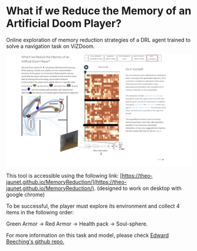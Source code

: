 # What if we Reduce the Memory of an Artificial Doom Player?
Online exploration of memory reduction strategies of a DRL agent trained to solve a navigation task on ViZDoom.

<img src="https://github.com/Theo-Jaunet/MemoryReduction/blob/master/assets/screenshot.png" />

This tool is accessible using the following link: [https://theo-jaunet.github.io/MemoryReduction/](https://theo-jaunet.github.io/MemoryReduction/). (designed to work on desktop with google chrome)





To be successful, the player must explore its environment and collect 4 items in the following order:


Green Armor -> Red Armor -> Health pack -> Soul-sphere.




For more information on this task and model, please check [Edward Beeching's github repo.](https://github.com/edbeeching/3d_control_deep_rl)




